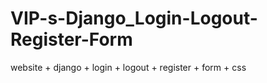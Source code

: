 # VIP-s-Django_Login-Logout-Register-Form
website + django + login + logout + register + form + css
